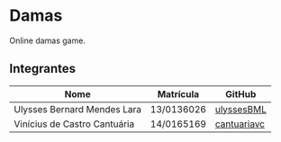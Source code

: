 # Damas

Online damas game.

## Integrantes
Nome | Matrícula | GitHub
-- | -- | --
Ulysses Bernard Mendes Lara | 13/0136026 | [ulyssesBML](https://github.com/ulyssesBML)
Vinícius de Castro Cantuária | 14/0165169 | [cantuariavc](https://github.com/cantuariavc)
